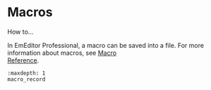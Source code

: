 # Macros

How to...



In EmEditor Professional, a macro can be saved into a file. For more
information about macros, see [Macro \
Reference](../../macro/index).


```{toctree}
:maxdepth: 1
macro_record
```
